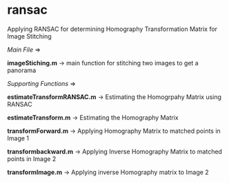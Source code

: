 # ransac
Applying RANSAC for determining Homography Transformation Matrix for Image Stitching

*Main File* =>            

**imageStiching.m** -> main function for stitching two images to get a panorama

*Supporting Functions* => 

**estimateTransformRANSAC.m** -> Estimating the Homogrpahy Matrix using RANSAC

**estimateTransform.m** -> Estimating the Homography Matrix

**transformForward.m** -> Applying Homography Matrix to matched points in Image 1

**transformbackward.m** -> Applying Inverse Homography Matrix to matched points in Image 2

**transformImage.m** -> Applying inverse Homography matrix to Image 2
